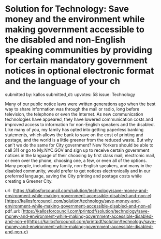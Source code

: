 # Solution for Technology: Save money and the environment while making government accessible to the disabled and non-English speaking communities by providing for certain mandatory government notices in optional electronic format and the language of your ch #

submitted by: kallos
submitted_dt: 
upvotes: 58
issue: Technology

Many of our public notice laws were written generations ago when the best way to share information was through the mail or radio, long before television, the telephone or even the Internet. As new communication technologies have appeared, they have lowered communication costs and improved access to information for non-English speakers and the disabled. Like many of you, my family has opted into getting paperless banking statements, which allows the bank to save on the cost of printing and postage, and the world is a little greener from the reduced waste. But why can't we do the same for City government? New Yorkers should be able to call 311 or go to My.NYC.GOV and sign up to receive certain government notices in the language of their choosing by first class mail, electronic mail, or even over the phone, choosing one, a few, or even all of the options. Many people, including my family, non-English speakers, and many in the disabled community, would prefer to get notices electronically and in our preferred language, saving the City printing and postage costs while creating a Greener City.

url: (https://kallosforcouncil.com/solution/technology/save-money-and-environment-while-making-government-accessible-disabled-and-non-e)[https://kallosforcouncil.com/solution/technology/save-money-and-environment-while-making-government-accessible-disabled-and-non-e]
pdf_url: [https://kallosforcouncil.com/printpdf/solution/technology/save-money-and-environment-while-making-government-accessible-disabled-and-non-e](https://kallosforcouncil.com/printpdf/solution/technology/save-money-and-environment-while-making-government-accessible-disabled-and-non-e)